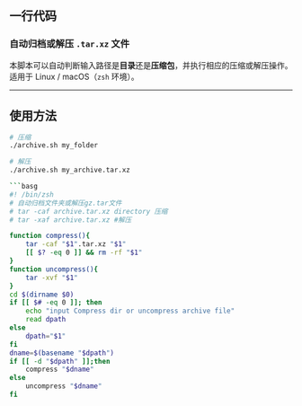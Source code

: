 ## 一行代码

### 自动归档或解压 `.tar.xz` 文件

本脚本可以自动判断输入路径是**目录**还是**压缩包**，并执行相应的压缩或解压操作。  
适用于 Linux / macOS（`zsh` 环境）。

---

## 使用方法

```bash
# 压缩
./archive.sh my_folder

# 解压
./archive.sh my_archive.tar.xz

```basg
#! /bin/zsh
# 自动归档文件夹或解压gz.tar文件
# tar -caf archive.tar.xz directory 压缩
# tar -xaf archive.tar.xz #解压

function compress(){
	tar -caf "$1".tar.xz "$1"
	[[ $? -eq 0 ]] && rm -rf "$1"
}
function uncompress(){
	tar -xvf "$1"
}
cd $(dirname $0)
if [[ $# -eq 0 ]]; then
	echo "input Compress dir or uncompress archive file"
	read dpath
else
	dpath="$1"
fi
dname=$(basename "$dpath")
if [[ -d "$dpath" ]];then
	compress "$dname"
else
	uncompress "$dname"
fi
```
<!--stackedit_data:
eyJoaXN0b3J5IjpbLTgzNjIzMzExNywxOTMxNDcxMzgxXX0=
-->